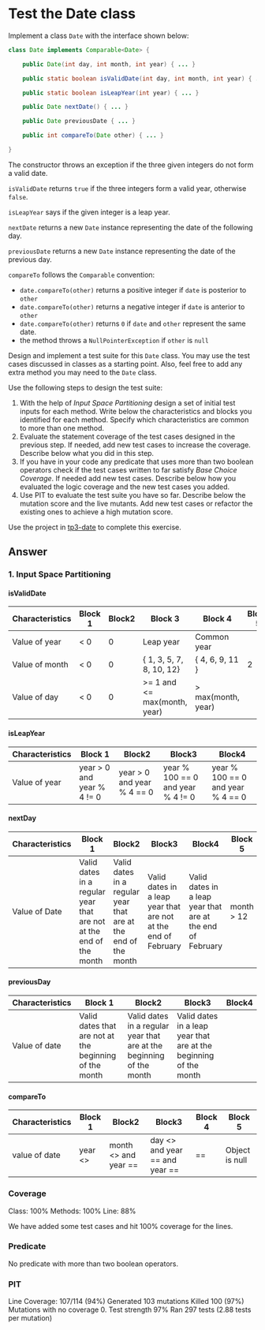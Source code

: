 # Test the Date class

Implement a class `Date` with the interface shown below:

```java
class Date implements Comparable<Date> {

    public Date(int day, int month, int year) { ... }

    public static boolean isValidDate(int day, int month, int year) { ... }

    public static boolean isLeapYear(int year) { ... }

    public Date nextDate() { ... }

    public Date previousDate { ... }

    public int compareTo(Date other) { ... }

}
```

The constructor throws an exception if the three given integers do not form a valid date.

`isValidDate` returns `true` if the three integers form a valid year, otherwise `false`.

`isLeapYear` says if the given integer is a leap year.

`nextDate` returns a new `Date` instance representing the date of the following day.

`previousDate` returns a new `Date` instance representing the date of the previous day.

`compareTo` follows the `Comparable` convention:

- `date.compareTo(other)` returns a positive integer if `date` is posterior to `other`
- `date.compareTo(other)` returns a negative integer if `date` is anterior to `other`
- `date.compareTo(other)` returns `0` if `date` and `other` represent the same date.
- the method throws a `NullPointerException` if `other` is `null`

Design and implement a test suite for this `Date` class.
You may use the test cases discussed in classes as a starting point.
Also, feel free to add any extra method you may need to the `Date` class.

Use the following steps to design the test suite:

1. With the help of _Input Space Partitioning_ design a set of initial test inputs for each method. Write below the characteristics and blocks you identified for each method. Specify which characteristics are common to more than one method.
2. Evaluate the statement coverage of the test cases designed in the previous step. If needed, add new test cases to increase the coverage. Describe below what you did in this step.
3. If you have in your code any predicate that uses more than two boolean operators check if the test cases written to far satisfy _Base Choice Coverage_. If needed add new test cases. Describe below how you evaluated the logic coverage and the new test cases you added.
4. Use PIT to evaluate the test suite you have so far. Describe below the mutation score and the live mutants. Add new test cases or refactor the existing ones to achieve a high mutation score.

Use the project in [tp3-date](../code/tp3-date) to complete this exercise.

## Answer

### 1. Input Space Partitioning

#### isValidDate

| Characteristics | Block 1 | Block2 | Block 3                      | Block 4            | Block 5 | Block 6 |
| --------------- | ------- | ------ | ---------------------------- | ------------------ | ------- | ------- |
| Value of year   | < 0     | 0      | Leap year                    | Common year        |
| Value of month  | < 0     | 0      | { 1, 3, 5, 7, 8, 10, 12}     | { 4, 6, 9, 11 }    | 2       | > 12    |
| Value of day    | < 0     | 0      | >= 1 and <= max(month, year) | > max(month, year) |         |         |

#### isLeapYear

| Characteristics | Block 1                    | Block2                     | Block3                            | Block4                            |
| --------------- | -------------------------- | -------------------------- | --------------------------------- | --------------------------------- |
| Value of year   | year > 0 and year % 4 != 0 | year > 0 and year % 4 == 0 | year % 100 == 0 and year % 4 != 0 | year % 100 == 0 and year % 4 == 0 |

#### nextDay

| Characteristics | Block 1                                                            | Block2                                                         | Block3                                                         | Block4                                                     | Block 5    |
| --------------- | ------------------------------------------------------------------ | -------------------------------------------------------------- | -------------------------------------------------------------- | ---------------------------------------------------------- | ---------- |
| Value of Date   | Valid dates in a regular year that are not at the end of the month | Valid dates in a regular year that are at the end of the month | Valid dates in a leap year that are not at the end of February | Valid dates in a leap year that are at the end of February | month > 12 |

#### previousDay

| Characteristics | Block 1                                                | Block2                                                               | Block3                                                            | Block4 |
| --------------- | ------------------------------------------------------ | -------------------------------------------------------------------- | ----------------------------------------------------------------- | ------ |
| Value of date   | Valid dates that are not at the beginning of the month | Valid dates in a regular year that are at the beginning of the month | Valid dates in a leap year that are at the beginning of the month |

#### compareTo

| Characteristics | Block 1 | Block2               | Block3                         | Block 4 | Block 5        |
| --------------- | ------- | -------------------- | ------------------------------ | ------- | -------------- |
| value of date   | year <> | month <> and year == | day <> and year == and year == | ==      | Object is null |

### Coverage

Class: 100%
Methods: 100%
Line: 88%

We have added some test cases and hit 100% coverage for the lines.

### Predicate

No predicate with more than two boolean operators.

### PIT

Line Coverage: 107/114 (94%)
Generated 103 mutations Killed 100 (97%)
Mutations with no coverage 0. Test strength 97%
Ran 297 tests (2.88 tests per mutation)

